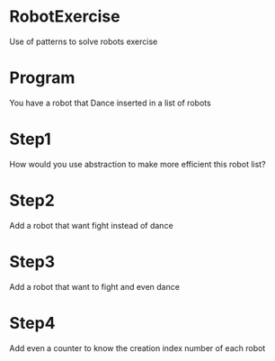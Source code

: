 # RobotExercise
Use of patterns to solve robots exercise

# Program 
You have a robot that Dance inserted in a list of robots

# Step1 
How would you use abstraction to make more efficient this robot list?

# Step2 
Add a robot that want fight instead of dance

# Step3 
Add a robot that want to fight and even dance

# Step4 
Add even a counter to know the creation index number of each robot
